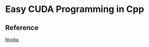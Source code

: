 # Easy CUDA Programming in Cpp
## Reference
[Nvidia](https://developer.nvidia.com/blog/even-easier-introduction-cuda]=)